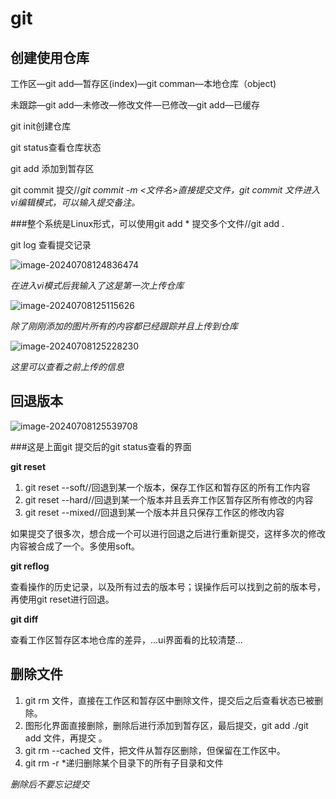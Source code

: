# git

## 创建使用仓库

工作区—git add—暂存区(index)—git comman—本地仓库（object)

未跟踪—git add—未修改—修改文件—已修改—git add—已缓存

git init创建仓库

git status查看仓库状态

git add 添加到暂存区

git commit 提交//*git commit -m <文件名>直接提交文件，git commit 文件进入vi编辑模式，可以输入提交备注。*

###整个系统是Linux形式，可以使用git add * 提交多个文件//git add . 

git log 查看提交记录

![image-20240708124836474](D:\DeskTop\learn\Python\images\image-20240708124836474.png)

*在进入vi模式后我输入了这是第一次上传仓库*

![image-20240708125115626](D:\DeskTop\learn\Python\images\image-20240708125115626.png)

*除了刚刚添加的图片所有的内容都已经跟踪并且上传到仓库*

![image-20240708125228230](D:\DeskTop\learn\Python\images\image-20240708125228230.png)

*这里可以查看之前上传的信息*

## 回退版本

![image-20240708125539708](C:\Users\21998\AppData\Roaming\Typora\typora-user-images\image-20240708125539708.png)

###这是上面git 提交后的git status查看的界面

**git reset**

1. git reset --soft//回退到某一个版本，保存工作区和暂存区的所有工作内容
2. git reset --hard//回退到某一个版本并且丢弃工作区暂存区所有修改的内容
3. git reset --mixed//回退到某一个版本并且只保存工作区的修改内容

如果提交了很多次，想合成一个可以进行回退之后进行重新提交，这样多次的修改内容被合成了一个。多使用soft。

**git reflog**

查看操作的历史记录，以及所有过去的版本号；误操作后可以找到之前的版本号，再使用git reset进行回退。

**git diff**

查看工作区暂存区本地仓库的差异，...ui界面看的比较清楚...

## 删除文件

1. git rm 文件，直接在工作区和暂存区中删除文件，提交后之后查看状态已被删除。
2. 图形化界面直接删除，删除后进行添加到暂存区，最后提交，git add ./git add 文件，再提交 。
3. git rm --cached 文件，把文件从暂存区删除，但保留在工作区中。
4. git rm -r *递归删除某个目录下的所有子目录和文件

*删除后不要忘记提交*

